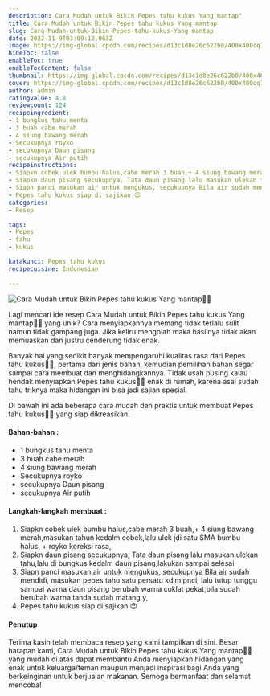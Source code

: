 ```yaml
---
description: Cara Mudah untuk Bikin Pepes tahu kukus Yang mantap"
title: Cara Mudah untuk Bikin Pepes tahu kukus Yang mantap
slug: Cara-Mudah-untuk-Bikin-Pepes-tahu-kukus-Yang-mantap
date: 2022-11-9T03:09:12.063Z
image: https://img-global.cpcdn.com/recipes/d13c1d8e26c622b0/400x400cq70/photo.jpg
hideToc: false
enableToc: true
enableTocContent: false
thumbnail: https://img-global.cpcdn.com/recipes/d13c1d8e26c622b0/400x400cq70/photo.jpg
cover: https://img-global.cpcdn.com/recipes/d13c1d8e26c622b0/400x400cq70/photo.jpg
author: admin
ratingvalue: 4.8
reviewcount: 124
recipeingredient:
- 1 bungkus tahu menta
- 3 buah cabe merah
- 4 siung bawang merah
- Secukupnya royko
- secukupnya Daun pisang
- secukupnya Air putih
recipeinstructions:
- Siapkn cobek ulek bumbu halus,cabe merah 3 buah,+ 4 siung bawang merah,masukan tahun kedalm cobek,lalu ulek jdi satu SMA bumbu halus, + royko koreksi rasa,
- Siapkn daun pisang secukupnya, Tata daun pisang lalu masukan ulekan tahu,lalu di bungkus kedalm daun pisang,lakukan sampai selesai
- Siapn panci masukan air untuk mengukus, secukupnya Bila air sudah mendidi, masukan pepes tahu satu persatu kdlm pnci, lalu tutup tunggu sampai warna daun pisang berubah warna coklat pekat,bila sudah berubah warna tanda sudah matang y,
- Pepes tahu kukus siap di sajikan 😍
categories:
- Resep

tags:
- Pepes
- tahu
- kukus

katakunci: Pepes tahu kukus
recipecuisine: Indonesian

---
```


![Cara Mudah untuk Bikin Pepes tahu kukus Yang mantap👩‍🍳](https://img-global.cpcdn.com/recipes/d13c1d8e26c622b0/400x400cq70/photo.jpg)

Lagi mencari ide resep Cara Mudah untuk Bikin Pepes tahu kukus Yang mantap👩‍🍳 yang unik? Cara menyiapkannya memang tidak terlalu sulit namun tidak gampang juga. Jika keliru mengolah maka hasilnya tidak akan memuaskan dan justru cenderung tidak enak.

Banyak hal yang sedikit banyak mempengaruhi kualitas rasa dari Pepes tahu kukus👩‍🍳, pertama dari jenis bahan, kemudian pemilihan bahan segar sampai cara membuat dan menghidangkannya. Tidak usah pusing kalau hendak menyiapkan Pepes tahu kukus👩‍🍳 enak di rumah, karena asal sudah tahu triknya maka hidangan ini bisa jadi sajian spesial.

Di bawah ini ada beberapa cara mudah dan praktis untuk membuat Pepes tahu kukus👩‍🍳 yang siap dikreasikan.

<!--inarticleads1-->

#### Bahan-bahan :

- 1 bungkus tahu menta
- 3 buah cabe merah
- 4 siung bawang merah
- Secukupnya royko
- secukupnya Daun pisang
- secukupnya Air putih

<!--inarticleads2-->

#### Langkah-langkah membuat :

1. Siapkn cobek ulek bumbu halus,cabe merah 3 buah,+ 4 siung bawang merah,masukan tahun kedalm cobek,lalu ulek jdi satu SMA bumbu halus, + royko koreksi rasa,
1. Siapkn daun pisang secukupnya, Tata daun pisang lalu masukan ulekan tahu,lalu di bungkus kedalm daun pisang,lakukan sampai selesai
1. Siapn panci masukan air untuk mengukus, secukupnya Bila air sudah mendidi, masukan pepes tahu satu persatu kdlm pnci, lalu tutup tunggu sampai warna daun pisang berubah warna coklat pekat,bila sudah berubah warna tanda sudah matang y,
1. Pepes tahu kukus siap di sajikan 😍

#### Penutup

Terima kasih telah membaca resep yang kami tampilkan di sini. Besar harapan kami, Cara Mudah untuk Bikin Pepes tahu kukus Yang mantap👩‍🍳 yang mudah di atas dapat membantu Anda menyiapkan hidangan yang enak untuk keluarga/teman maupun menjadi inspirasi bagi Anda yang berkeinginan untuk berjualan makanan. Semoga bermanfaat dan selamat mencoba!